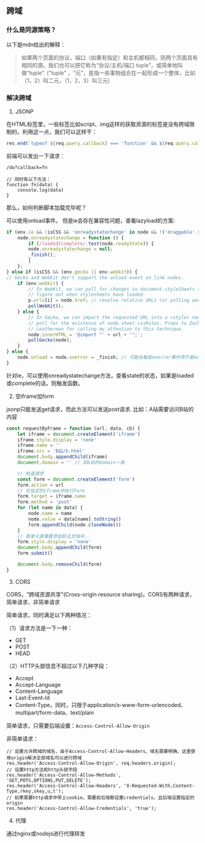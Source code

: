 ## 跨域  

### 什么是同源策略？  

以下是mdn给出的解释：

> 如果两个页面的协议，端口（如果有指定）和主机都相同，则两个页面具有相同的源。我们也可以把它称为“协议/主机/端口 tuple”，或简单地叫做“tuple". ("tuple" ，“元”，是指一些事物组合在一起形成一个整体，比如（1，2）叫二元，（1，2，3）叫三元)  

### 解决跨域  

1. JSONP  

在HTML标签里，一些标签比如script、img这样的获取资源的标签是没有跨域限制的，利用这一点，我们可以这样干： 
    
```javascript
res.end(`typeof ${req.query.callback} === 'function' && ${req.query.callback}(data)`) 
```

前端可以发出一下请求： 

    /do?callback=fn  

    // 同时有以下方法：
    function fn(data) {
        console.log(data)
    }  

那么，如何判断脚本加载完毕呢？  

可以使用onload事件。 但是ie会存在兼容性问题，查看lazyload的方案:  

```javascript
if (env.ie && !isCSS && 'onreadystatechange' in node && !('draggable' in node)) {
    node.onreadystatechange = function () {
        if (/loaded|complete/.test(node.readyState)) {
        node.onreadystatechange = null;
        _finish();
        }
    };
} else if (isCSS && (env.gecko || env.webkit)) {
// Gecko and WebKit don't support the onload event on link nodes.
    if (env.webkit) {
        // In WebKit, we can poll for changes to document.styleSheets to
        // figure out when stylesheets have loaded.
        p.urls[i] = node.href; // resolve relative URLs (or polling won't work)
        pollWebKit();
    } else {
        // In Gecko, we can import the requested URL into a <style> node and
        // poll for the existence of node.sheet.cssRules. Props to Zach
        // Leatherman for calling my attention to this technique.
        node.innerHTML = '@import "' + url + '";';
        pollGecko(node);
    }
} else {
    node.onload = node.onerror = _finish; // 可能会触发onerror事件而不是onload事件
}
```

针对ie，可以使用onreadystatechange方法，查看state的状态，如果是loaded或complete的话，则触发函数。

2. 空iframe加form 

jsonp只能发送get请求，而此方法可以发送post请求.
比如：A站需要访问B站的内容

```javascript
const requestByFrame = function (url, data, cb) {
    let iframe = document.createElement('iframe')
    iframe.style.display = 'none'
    iframe.name = ''
    iframe.src = 'B站/b.html'
    document.body.appendChild(iframe)
    document.domain = '' // 和b站的domain一致

    // 构造请求
    const form = document.createElement('form')
    form.action = url
    // 在指定的iframe中执行form
    form.target = iframe.name
    form.method = 'post'
    for (let name in data) {
        node.name = name
        node.value = data[name].toString()
        form.appendChild(node.cloneNode())
    }
    // 表单元素需要添加到主文档中.
    form.style.display = 'none'
    document.body.appendChild(form)
    form.submit()

    document.body.removeChild(form)
}
```

3. CORS 

CORS，“跨域资源共享”(Cross-origin resource sharing)。CORS有两种请求，简单请求、非简单请求

简单请求，同时满足以下两种情况：

（1）请求方法是一下一种：
- GET  
- POST  
- HEAD  

（2）HTTP头部信息不超过以下几种字段：
- Accept  
- Accept-Language  
- Content-Language  
- Last-Event-Id  
- Content-Type，同时，只限于application/x-www-form-urlencoded、multipart/form-data、text/plain  

简单请求，只需要后端设置：``Access-Control-Allow-Origin``  

非简单请求：

    // 设置允许跨域的域名，由于Access-Control-Allow-Headers，域名需要明确，这里使用origin解决全部域名可以进行跨域
    res.header('Access-Control-Allow-Origin', req.headers.origin);
    // 设置http方法和http头部字段
    res.header('Access-Control-Allow-Methods', 'GET,POTS,OPTIONS,PUT,DELETE');
    res.header('Access-Control-Allow-Headers', 'X-Requested-With,Content-Type,rkey,skey,u,t');
    // 如果需要http请求中带上cookie，需要前后端都设置credentials，且后端设置指定的origin
    res.header('Access-Control-Allow-Credentials', 'true');



4. 代理  

通过nginx或nodejs进行代理转发